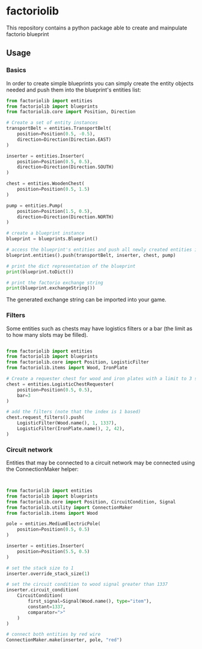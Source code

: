 # factoriolib

This repository contains a python package able to create and mainpulate factorio blueprint

## Usage

### Basics

In order to create simple blueprints you can simply create the entity objects needed and push them into the blueprint's entities list:

```py 
from factoriolib import entities
from factoriolib import blueprints
from factoriolib.core import Position, Direction

# Create a set of entity instances
transportBelt = entities.TransportBelt(
    position=Position(0.5, -0.5),
    direction=Direction(Direction.EAST)
)

inserter = entities.Inserter(
    position=Position(0.5, 0.5),
    direction=Direction(Direction.SOUTH)
)

chest = entities.WoodenChest(
    position=Position(0.5, 1.5)
)

pump = entities.Pump(
    position=Position(1.5, 0.5),
    direction=Direction(Direction.NORTH)
)

# create a blueprint instance
blueprint = blueprints.Blueprint()

# access the blueprint's entities and push all newly created entities into it
blueprint.entities().push(transportBelt, inserter, chest, pump)

# print the dict representation of the blueprint
print(blueprint.toDict())

# print the factorio exchange string
print(blueprint.exchangeString())
```

The generated exchange string can be imported into your game.

### Filters

Some entities such as chests may have logistics filters or a bar (the limit as to how many slots may be filled).

```py

from factoriolib import entities
from factoriolib import blueprints
from factoriolib.core import Position, LogisticFilter
from factoriolib.items import Wood, IronPlate

# Create a requester chest for wood and iron plates with a limit to 3 slots
chest = entities.LogisticChestRequester(
    position=Position(0.5, 0.5),
    bar=3
)

# add the filters (note that the index is 1 based)
chest.request_filters().push(
    LogisticFilter(Wood.name(), 1, 1337),
    LogisticFilter(IronPlate.name(), 2, 42),
)
```

### Circuit network

Entities that may be connected to a circuit network may be connected using the ConnectionMaker helper:

```py


from factoriolib import entities
from factoriolib import blueprints
from factoriolib.core import Position, CircuitCondition, Signal
from factoriolib.utility import ConnectionMaker
from factoriolib.items import Wood

pole = entities.MediumElectricPole(
    position=Position(0.5, 0.5)
)

inserter = entities.Inserter(
    position=Position(5.5, 0.5)
)

# set the stack size to 1
inserter.override_stack_size(1)

# set the circuit condition to wood signal greater than 1337
inserter.circuit_condition(
    CircuitCondition(
        first_signal=Signal(Wood.name(), type="item"),
        constant=1337,
        comparator=">"
    )
)

# connect both entities by red wire
ConnectionMaker.make(inserter, pole, "red")


```


